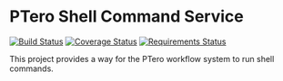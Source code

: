# PTero Shell Command Service
[![Build Status](https://travis-ci.org/davidlmorton/ptero-shell-command.svg?branch=master)](https://travis-ci.org/davidlmorton/ptero-shell-command)
[![Coverage Status](https://coveralls.io/repos/github/davidlmorton/ptero-shell-command/badge.svg?branch=master)](https://coveralls.io/github/davidlmorton/ptero-shell-command?branch=master)
[![Requirements Status](https://requires.io/github/davidlmorton/ptero-shell-command/requirements.svg?branch=master)](https://requires.io/github/davidlmorton/ptero-shell-command/requirements/?branch=master)

This project provides a way for the PTero workflow system to run shell commands.
